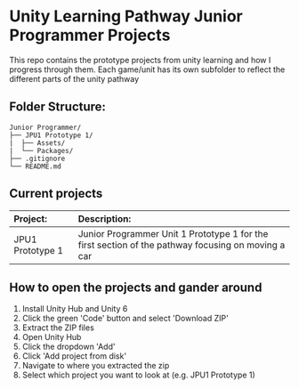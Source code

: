 # Unity Learning Pathway Junior Programmer Projects

This repo contains the prototype projects from unity learning and how I progress through them.
Each game/unit has its own subfolder to reflect the different parts of the unity pathway

## Folder Structure:
```
Junior Programmer/
├── JPU1 Prototype 1/
|  ├── Assets/
|  └── Packages/
├── .gitignore
└── README.md
```

## Current projects

| Project: | Description: |
|:-|:-|
| JPU1 Prototype 1 | Junior Programmer Unit 1 Prototype 1 for the first section of the pathway focusing on moving a car |


## How to open the projects and gander around 
1. Install Unity Hub and Unity 6
2. Click the green 'Code' button and select 'Download ZIP'
3. Extract the ZIP files
4. Open Unity Hub
5. Click the dropdown 'Add'
6. Click 'Add project from disk'
7. Navigate to where you extracted the zip
8. Select which project you want to look at (e.g. JPU1 Prototype 1)
